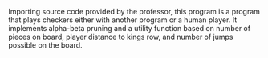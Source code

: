 Importing source code provided by the professor, this program is a program that plays checkers either with another program or a human player.  It implements alpha-beta pruning and a utility function based on number of pieces on board, player distance to kings row, and number of jumps possible on the board.
